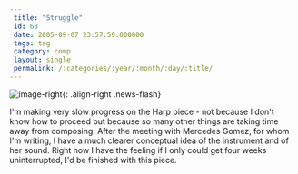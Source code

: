 ```yaml
---
 title: "Struggle"
 id: 68
 date: 2005-09-07 23:57:59.000000
 tags: tag
 category: comp
 layout: single
 permalink: /:categories/:year/:month/:day/:title/
---
```

![image-right](/assets/images/){: .align-right .news-flash}

I'm making very slow progress on the Harp piece - not because I don't know how to proceed but because so many other things are taking time away from composing. After the meeting with Mercedes Gomez, for whom I'm writing, I have a much clearer conceptual idea of the instrument and of her sound. Right now I have the feeling if I only could get four weeks uninterrupted, I'd be finished with this piece.

